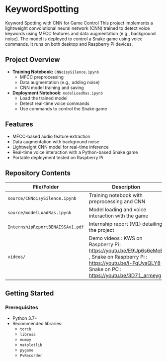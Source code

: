 # KeywordSpotting
Keyword Spotting with CNN for Game Control This project implements a lightweight convolutional neural network (CNN) trained to detect voice keywords using MFCC features and data augmentation (e.g., background noise). The model is deployed to control a Snake game using voice commands. It runs on both desktop and Raspberry Pi devices.

## Project Overview

- **Training Notebook:** `CNNoisySilence.ipynb`
  - MFCC preprocessing
  - Data augmentation (e.g., adding noise)
  - CNN model training and saving
- **Deployment Notebook:** `modelLoadRas.ipynb`
  - Load the trained model
  - Detect real-time voice commands
  - Use commands to control the Snake game

## Features

- MFCC-based audio feature extraction
- Data augmentation with background noise
- Lightweight CNN model for real-time inference
- Real-time voice interaction with a Python-based Snake game
- Portable deployment tested on Raspberry Pi

## Repository Contents

| File/Folder               | Description |
|---------------------------|-------------|
| `source/CNNoisySilence.ipynb`    | Training notebook with preprocessing and CNN |
| `source/modelLoadRas.ipynb`      | Model loading and voice interaction with the game |
| `InternshipReportBENAISSAv1.pdf` | Internship report (M1) detailing the project |
| `videos/`                 | Demo videos : KWS on Raspberry Pi : https://youtu.be/E9Up6s6eMeE , Snake on Raspberry Pi : https://youtu.be/i-FqUyaQLY8 , Snake on PC : https://youtu.be/3D71_armeyg |

## Getting Started

### Prerequisites

- Python 3.7+
- Recommended libraries:
  - `torch`
  - `librosa`
  - `numpy`
  - `matplotlib`
  - `pygame`
  - `PvRecorder`


